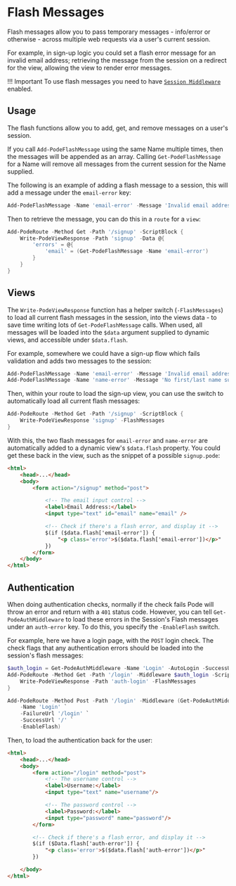 # Flash Messages

Flash messages allow you to pass temporary messages - info/error or otherwise - across multiple web requests via a user's current session.

For example, in sign-up logic you could set a flash error message for an invalid email address; retrieving the message from the session on a redirect for the view, allowing the view to render error messages.

!!! Important
    To use flash messages you need to have [`Session Middleware`](../../Middleware/Sessions) enabled.

## Usage

The flash functions allow you to add, get, and remove messages on a user's session.

If you call `Add-PodeFlashMessage` using the same Name multiple times, then the messages will be appended as an array. Calling `Get-PodeFlashMessage` for a Name will remove all messages from the current session for the Name supplied.

The following is an example of adding a flash message to a session, this will add a message under the `email-error` key:

```powershell
Add-PodeFlashMessage -Name 'email-error' -Message 'Invalid email address'
```

Then to retrieve the message, you can do this in a `route` for a `view`:

```powershell
Add-PodeRoute -Method Get -Path '/signup' -ScriptBlock {
    Write-PodeViewResponse -Path 'signup' -Data @{
        'errors' = @{
            'email' = (Get-PodeFlashMessage -Name 'email-error')
        }
    }
}
```

## Views

The `Write-PodeViewResponse` function has a helper switch (`-FlashMessages`) to load all current flash messages in the session, into the views data - to save time writing lots of `Get-PodeFlashMessage` calls. When used, all messages will be loaded into the `$data` argument supplied to dynamic views, and accessible under `$data.flash`.

For example, somewhere we could have a sign-up flow which fails validation and adds two messages to the session:

```powershell
Add-PodeFlashMessage -Name 'email-error' -Message 'Invalid email address'
Add-PodeFlashMessage -Name 'name-error' -Message 'No first/last name supplied'
```

Then, within your route to load the sign-up view, you can use the switch to automatically load all current flash messages:

```powershell
Add-PodeRoute -Method Get -Path '/signup' -ScriptBlock {
    Write-PodeViewResponse 'signup' -FlashMessages
}
```

With this, the two flash messages for `email-error` and `name-error` are automatically added to a dynamic view's `$data.flash` property. You could get these back in the view, such as the snippet of a possible `signup.pode`:

```html
<html>
    <head>...</head>
    <body>
        <form action="/signup" method="post">

            <!-- The email input control -->
            <label>Email Address:</label>
            <input type="text" id="email" name="email" />

            <!-- Check if there's a flash error, and display it -->
            $(if ($data.flash['email-error']) {
                "<p class='error'>$($data.flash['email-error'])</p>"
            })
        </form>
    </body>
</html>
```

## Authentication

When doing authentication checks, normally if the check fails Pode will throw an error and return with a `401` status code. However, you can tell `Get-PodeAuthMiddleware` to load these errors in the Session's Flash messages under an `auth-error` key. To do this, you specify the `-EnableFlash` switch.

For example, here we have a login page, with the `POST` login check. The check flags that any authentication errors should be loaded into the session's flash messages:

```powershell
$auth_login = Get-PodeAuthMiddleware -Name 'Login' -AutoLogin -SuccessUrl '/'
Add-PodeRoute -Method Get -Path '/login' -Middleware $auth_login -ScriptBlock {
    Write-PodeViewResponse -Path 'auth-login' -FlashMessages
}

Add-PodeRoute -Method Post -Path '/login' -Middleware (Get-PodeAuthMiddleware `
    -Name 'Login' `
    -FailureUrl '/login' `
    -SuccessUrl '/' `
    -EnableFlash)
```

Then, to load the authentication back for the user:

```html
<html>
    <head>...</head>
    <body>
        <form action="/login" method="post">
            <!-- The username control -->
            <label>Username:</label>
            <input type="text" name="username"/>

            <!-- The password control -->
            <label>Password:</label>
            <input type="password" name="password"/>
        </form>

        <!-- Check if there's a flash error, and display it -->
        $(if ($Data.flash['auth-error']) {
            "<p class='error'>$($data.flash['auth-error'])</p>"
        })

    </body>
</html>
```
